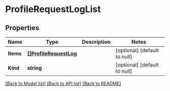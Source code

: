 # ProfileRequestLogList

## Properties
Name | Type | Description | Notes
------------ | ------------- | ------------- | -------------
**Items** | [**[]ProfileRequestLog**](profile_requestLog.md) |  | [optional] [default to null]
**Kind** | **string** |  | [optional] [default to null]

[[Back to Model list]](../README.md#documentation-for-models) [[Back to API list]](../README.md#documentation-for-api-endpoints) [[Back to README]](../README.md)


